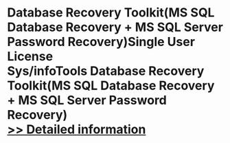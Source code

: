 # Database Recovery Toolkit(MS SQL Database Recovery + MS SQL Server Password Recovery)Single User License<br />Sys/infoTools Database Recovery Toolkit(MS SQL Database Recovery + MS SQL Server Password Recovery)<br />[>> Detailed information](https://secure.shareit.com/shareit/product.html?productid=300725597&affiliateid=200057808)